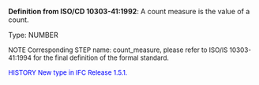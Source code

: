 ﻿**Definition from ISO/CD 10303-41:1992**: A count measure is the value of a count.

Type: NUMBER

> <font size="-1">
  NOTE Corresponding STEP name: count_measure, please refer to ISO/IS 10303-41:1994
  for the final definition of the formal standard.
</font>

> <font size="-1" color="#0000FF">
  HISTORY New type in IFC Release 1.5.1.
</font>
